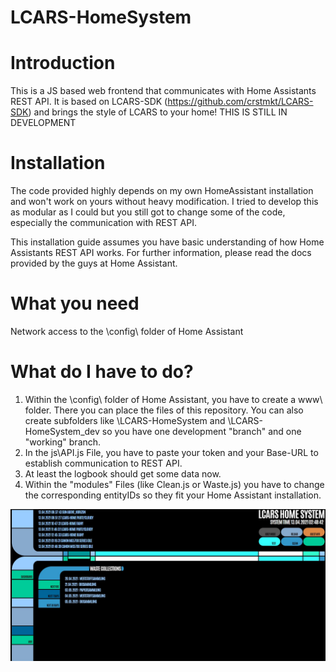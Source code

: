 # LCARS-HomeSystem


# Introduction
This is a JS based web frontend that communicates with Home Assistants REST API. It is based on LCARS-SDK (https://github.com/crstmkt/LCARS-SDK) and brings the style of LCARS to your home!
THIS IS STILL IN DEVELOPMENT

# Installation
The code provided highly depends on my own HomeAssistant installation and won't work on yours without heavy modification. I tried to develop this as modular as I could but you still got to change some of the code, especially the communication with REST API.

This installation guide assumes you have basic understanding of how Home Assistants REST API works. For further information, please read the docs provided by the guys at Home Assistant.

# What you need
Network access to the \config\ folder of Home Assistant

# What do I have to do?
1. Within the \config\ folder of Home Assistant, you have to create a www\ folder. There you can place the files of this repository. You can also create subfolders like \LCARS-HomeSystem and \LCARS-HomeSystem_dev so you have one development "branch" and one "working" branch. 
2. In the js\API.js File, you have to paste your token and your Base-URL to establish communication to REST API.
3. At least the logbook should get some data now.
4. Within the "modules" Files (like Clean.js or Waste.js) you have to change the corresponding entityIDs so they fit your Home Assistant installation.

![MainDashboard.jpg](img/MainDashboard.jpg)
